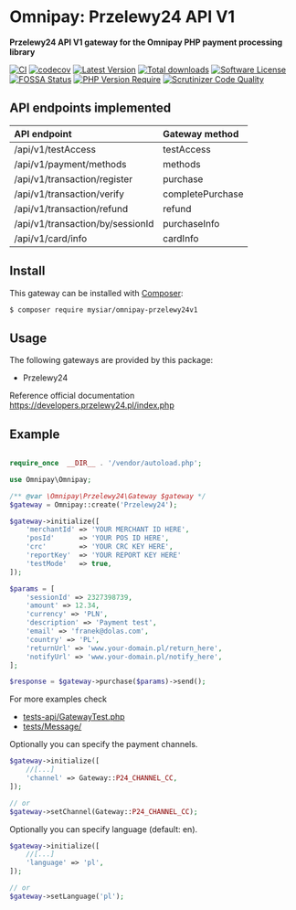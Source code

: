 # Omnipay: Przelewy24 API V1

**Przelewy24 API V1 gateway for the Omnipay PHP payment processing library**

[![CI](https://github.com/mysiar/omnipay-przelewy24v1/actions/workflows/tests.yml/badge.svg)](https://github.com/mysiar/omnipay-przelewy24v1/actions)
[![codecov](https://codecov.io/gh/mysiar/omnipay-przelewy24v1/branch/main/graph/badge.svg?token=gW4QFlc4lw)](https://codecov.io/gh/mysiar/omnipay-przelewy24v1)
[![Latest Version](https://img.shields.io/github/release/mysiar/omnipay-przelewy24v1.svg)](https://github.com/mysiar/omnipay-przelewy24v1/releases)
[![Total downloads](https://img.shields.io/packagist/dt/mysiar/omnipay-przelewy24v1.svg)](https://packagist.org/packages/mysiar/omnipay-przelewy24v1)
[![Software License](https://img.shields.io/badge/license-MIT-brightgreen.svg?style)](LICENSE)
[![FOSSA Status](https://app.fossa.com/api/projects/git%2Bgithub.com%2Fmysiar%2Fomnipay-przelewy24v1.svg?type=shield)](https://app.fossa.com/projects/git%2Bgithub.com%2Fmysiar%2Fomnipay-przelewy24v1?ref=badge_shield)
[![PHP Version Require](http://poser.pugx.org/mysiar/omnipay-przelewy24v1/require/php)](https://packagist.org/packages/mysiar/omnipay-przelewy24v1)
[![Scrutinizer Code Quality](https://scrutinizer-ci.com/g/mysiar/omnipay-przelewy24v1/badges/quality-score.png?b=main)](https://scrutinizer-ci.com/g/mysiar/omnipay-przelewy24v1/?branch=main)

## API endpoints implemented

| API endpoint                     | Gateway method   |
|:---------------------------------|:-----------------|
| /api/v1/testAccess               | testAccess       |
| /api/v1/payment/methods          | methods          |
| /api/v1/transaction/register     | purchase         |
| /api/v1/transaction/verify       | completePurchase |
| /api/v1/transaction/refund       | refund           |
| /api/v1/transaction/by/sessionId | purchaseInfo     |
| /api/v1/card/info                | cardInfo         |

## Install

This gateway can be installed with [Composer](https://getcomposer.org/):

``` bash
$ composer require mysiar/omnipay-przelewy24v1
```

## Usage

The following gateways are provided by this package:

* Przelewy24

Reference official documentation https://developers.przelewy24.pl/index.php

## Example

```php

require_once  __DIR__ . '/vendor/autoload.php';

use Omnipay\Omnipay;

/** @var \Omnipay\Przelewy24\Gateway $gateway */
$gateway = Omnipay::create('Przelewy24');

$gateway->initialize([
    'merchantId' => 'YOUR MERCHANT ID HERE',
    'posId'      => 'YOUR POS ID HERE',
    'crc'        => 'YOUR CRC KEY HERE',
    'reportKey'  => 'YOUR REPORT KEY HERE'
    'testMode'   => true,
]);

$params = [
    'sessionId' => 2327398739,
    'amount' => 12.34,
    'currency' => 'PLN',
    'description' => 'Payment test',
    'email' => 'franek@dolas.com',
    'country' => 'PL',
    'returnUrl' => 'www.your-domain.pl/return_here',
    'notifyUrl' => 'www.your-domain.pl/notify_here',
];

$response = $gateway->purchase($params)->send();
```

For more examples check 
* [tests-api/GatewayTest.php](tests-api/GatewayTest.php)
* [tests/Message/](tests/Message/)

Optionally you can specify the payment channels.

```php
$gateway->initialize([
    //[...]
    'channel' => Gateway::P24_CHANNEL_CC,
]);

// or
$gateway->setChannel(Gateway::P24_CHANNEL_CC); 
```

Optionally you can specify language (default: en).

```php
$gateway->initialize([
    //[...]
    'language' => 'pl',
]);

// or
$gateway->setLanguage('pl'); 
```
